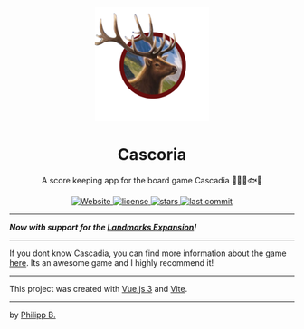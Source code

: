 <div align="center">
  <br />
  <img src="src/assets/logo.png" alt="cascoria-Logo" width="40%"/>
  <h1>Cascoria</h1>
  <p>
    A score keeping app for the board game Cascadia 🦌🐻🦅🐟🦊
  </p>
</div>

<!-- Badges -->
<div align="center">
   <a href="https://cascoria.philipp-bonin.com">
       <img src="https://img.shields.io/website?url=https://cascoria.philipp-bonin.com/#/" alt="Website" />
   </a>
   <a href="https://github.com/cophilot/cascoria/blob/main/LICENSE">
       <img src="https://img.shields.io/github/license/cophilot/cascoria" alt="license" />
   </a>
   <a href="https://github.com/cophilot/cascoria/stargazers">
       <img src="https://img.shields.io/github/stars/cophilot/cascoria" alt="stars" />
   </a>
   <a href="https://github.com/cophilot/cascoria/commits/main">
       <img src="https://img.shields.io/github/last-commit/cophilot/cascoria" alt="last commit" />
   </a>
</div>

---

_**Now with support for the [Landmarks Expansion](https://www.flatout.games/cascadia-landmarks)!**_

---

If you dont know Cascadia, you can find more information about the game [here](https://www.flatout.games/cascadia). Its an awesome game and I highly recommend it!

---

This project was created with [Vue.js 3](https://v3.vuejs.org/) and [Vite](https://vitejs.dev/).

---

by [Philipp B.](https://github.com/cophilot)
